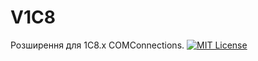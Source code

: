 # V1C8
Розширення для 1С8.х COMConnections.
[![MIT License](https://img.shields.io/badge/license-MIT-red.svg)](https://github.com/sabatex/V1C8/blob/master/LICENSE.TXT)
